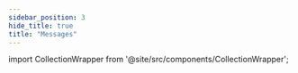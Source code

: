 ```yaml
---
sidebar_position: 3
hide_title: true
title: "Messages"
---
```



import CollectionWrapper from '@site/src/components/CollectionWrapper';



<CollectionWrapper class="api" record="messages" collection="core" />


